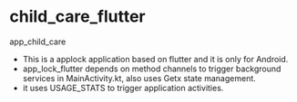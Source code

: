 # child_care_flutter

app_child_care

- This is a applock application based on flutter and it is only for Android.
- app_lock_flutter depends on method channels to trigger background services in MainActivity.kt, also uses Getx state management.
- it uses USAGE_STATS to trigger application activities.

